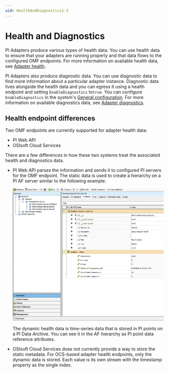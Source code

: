 ```yaml
---
uid: HealthAndDiagnostics1-3
---
```


# Health and Diagnostics

PI Adapters produce various types of health data. You can use health data to ensure that your adapters are running properly and that data flows to the configured OMF endpoints. For more information on available health data, see [Adapter health](xref:AdapterHealth1-3).

PI Adapters also produce diagnostic data. You can use diagnostic data to find more information about a particular adapter instance. Diagnostic data lives alongside the health data and you can egress it using a health endpoint and setting `EnableDiagnostics` to`true`. You can configure `EnableDiagnostics` in the system's [General configuration](xref:GeneralConfiguration1-3). For more information on available diagnostics data, see [Adapter diagnostics](xref:AdapterDiagnostics1-3).


## Health endpoint differences

Two OMF endpoints are currently supported for adapter health data:

- PI Web API
- OSIsoft Cloud Services

There are a few differences in how these two systems treat the associated health and diagnostics data.

- PI Web API parses the information and sends it to configured PI servers for the OMF endpoint. The static data is used to create a hierarchy on a PI AF server similar to the following example:

  ![AdapterHealthAFHierarchy](../images/AdapterHealthAFHierarchy-1-3.PNG)

  The dynamic health data is time-series data that is stored in PI points on a PI Data Archive. You can see it in the AF hierarchy as PI point data reference attributes.

- OSIsoft Cloud Services does not currently provide a way to store the static metadata. For OCS-based adapter health endpoints, only the dynamic data is stored. Each value is its own stream with the timestamp property as the single index.
